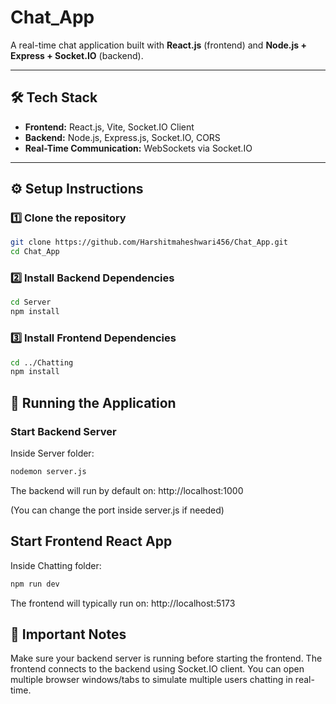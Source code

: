 # Chat_App

A real-time chat application built with **React.js** (frontend) and **Node.js + Express + Socket.IO** (backend).

---

## 🛠 Tech Stack

- **Frontend:** React.js, Vite, Socket.IO Client
- **Backend:** Node.js, Express.js, Socket.IO, CORS
- **Real-Time Communication:** WebSockets via Socket.IO

---

## ⚙️ Setup Instructions

### 1️⃣ Clone the repository

```bash
git clone https://github.com/Harshitmaheshwari456/Chat_App.git
cd Chat_App
```

### 2️⃣ Install Backend Dependencies
```bash
cd Server
npm install
```

### 3️⃣ Install Frontend Dependencies
```bash
cd ../Chatting
npm install
```

## 🚀 Running the Application
### Start Backend Server
Inside Server folder:
```bash
nodemon server.js
```
The backend will run by default on:
http://localhost:1000

(You can change the port inside server.js if needed)

## Start Frontend React App
Inside Chatting folder:
```bash
npm run dev
```
The frontend will typically run on:
http://localhost:5173

## 🔗 Important Notes
Make sure your backend server is running before starting the frontend.
The frontend connects to the backend using Socket.IO client.
You can open multiple browser windows/tabs to simulate multiple users chatting in real-time.
